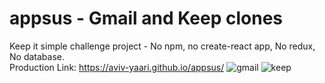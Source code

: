 # appsus - Gmail and Keep clones
Keep it simple challenge project - No npm, no create-react app, No redux, No database.  
Production Link: https://aviv-yaari.github.io/appsus/
![gmail](https://user-images.githubusercontent.com/84678031/139253619-5166c0a9-55cd-4682-b4f5-126adc620994.png)
![keep](https://user-images.githubusercontent.com/84678031/139253823-f09b80e4-8226-4f65-956a-c3cb397a6987.PNG)
